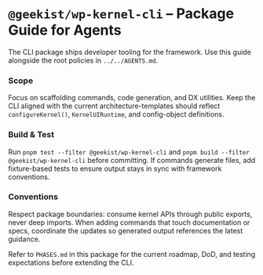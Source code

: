 # `@geekist/wp-kernel-cli` – Package Guide for Agents

The CLI package ships developer tooling for the framework. Use this guide alongside the root policies in `../../AGENTS.md`.

### Scope

Focus on scaffolding commands, code generation, and DX utilities. Keep the CLI aligned with the current architecture-templates should reflect `configureKernel()`, `KernelUIRuntime`, and config-object definitions.

### Build & Test

Run `pnpm test --filter @geekist/wp-kernel-cli` and `pnpm build --filter @geekist/wp-kernel-cli` before committing. If commands generate files, add fixture-based tests to ensure output stays in sync with framework conventions.

### Conventions

Respect package boundaries: consume kernel APIs through public exports, never deep imports. When adding commands that touch documentation or specs, coordinate the updates so generated output references the latest guidance.

Refer to `PHASES.md` in this package for the current roadmap, DoD, and testing expectations before extending the CLI.

